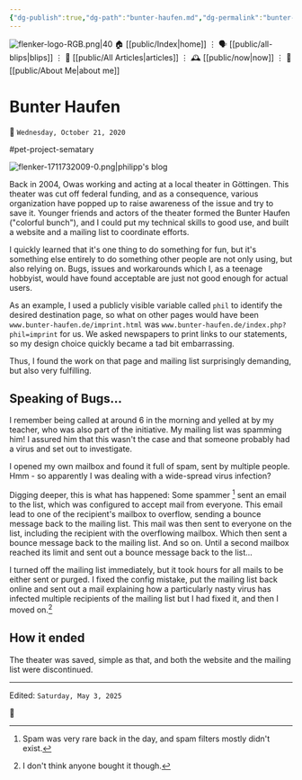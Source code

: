 ```yaml
---
{"dg-publish":true,"dg-path":"bunter-haufen.md","dg-permalink":"bunter-haufen/","permalink":"/bunter-haufen/","title":"Bunter Haufen","created":"2020-10-21T00:00:00","updated":"2025-05-03T12:51:44"}
---
```



<div class="transclusion internal-embed is-loaded"><div class="markdown-embed">




![flenker-logo-RGB.png|40](/img/user/attachments/flenker-logo-RGB.png)
🏠 [[public/Index\|home]]  ⋮ 🗣️ [[public/all-blips\|blips]] ⋮  📝 [[public/All Articles\|articles]]  ⋮ 🕰️ [[public/now\|now]] ⋮ 🪪 [[public/About Me\|about me]]


</div></div>


# Bunter Haufen
<p><span>📆 <code>Wednesday, October 21, 2020</code></span></p>
#pet-project-sematary

![flenker-1711732009-0.png|philipp's blog](/img/user/attachments/flenker-1711732009-0.png)

Back in 2004, Owas working and acting at a local theater in Göttingen. This theater was cut off federal funding, and as a consequence,  various organization have popped up to raise awareness of the issue and try to save it. Younger friends and actors of the theater formed the  Bunter Haufen ("colorful bunch"), and I could put my technical skills to good use, and built a website and a mailing list to coordinate efforts.

I quickly learned that it's one thing to do something for fun, but it's something else entirely to do something other people are not only using, but also relying on. Bugs, issues and workarounds which I, as a
teenage hobbyist, would have found acceptable are just not good enough for actual users.

As an example, I used a publicly visible variable called
`phil` to identify the desired destination page, so what on other pages would have been `www.bunter-haufen.de/imprint.html` was `www.bunter-haufen.de/index.php?phil=imprint` for us. We asked newspapers to print links to our statements, so my design choice quickly became a tad bit embarrassing.

Thus, I found the work on that page and mailing list surprisingly demanding, but also very fulfilling.

## Speaking of Bugs...
I remember being called at around 6 in the morning and yelled at by my teacher, who was also part of the initiative. My mailing list was spamming him! I assured him that this wasn't the case and that someone probably had a virus and set out to investigate.

I opened my own mailbox and found it full of spam, sent by multiple people. Hmm - so apparently I was dealing with a wide-spread virus infection?

Digging deeper, this is what has happened: Some spammer [^2] sent an email to the list, which was configured to accept mail from everyone. This email lead to one of the recipient's mailbox to overflow, sending a bounce message back to the mailing list. This mail was then sent to everyone on the list, including the recipient with the overflowing mailbox. Which then sent a bounce message back to the mailing list.
And so on.
Until a second mailbox reached its limit and sent out a bounce message back to the list...

I turned off the mailing list immediately, but it took hours for all mails to be either sent or purged. I fixed the config mistake, put the mailing list back online and sent out a mail explaining how a particularly nasty virus has infected multiple recipients of the mailing list but I had fixed it, and then I moved on.[^1]

## How it ended
The theater was saved, simple as that, and both the website and the mailing list were discontinued.

[^1]: I don't think anyone bought it though.
[^2]: Spam was very rare back in the day, and spam filters mostly didn't exist.

- - -
<p><span>Edited: <code>Saturday, May 3, 2025</code></span></p>
👾
